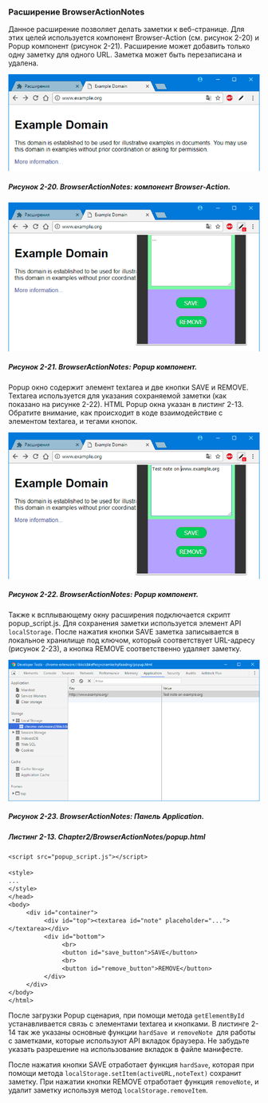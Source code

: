 ### Расширение BrowserActionNotes

Данное расширение позволяет делать заметки к веб-странице. Для этих целей используется компонент Browser-Action \(см. рисунок 2-20\) и Popup компонент \(рисунок 2-21\). Расширение может добавить только одну заметку для одного URL. Заметка может быть перезаписана и удалена.

![Рисунок 2-20. BrowserActionNotes: компонент Browser-Action](/assets/figure-2-20.png)

##### Рисунок 2-20. _BrowserActionNotes: компонент Browser-Action._

![Рисунок 2-21. BrowserActionNotes: Popup компонент](/assets/figure-2-21.png)

##### Рисунок 2-21. _BrowserActionNotes: Popup компонент._

Popup окно содержит элемент textarea и две кнопки SAVE и REMOVE. Textarea используется для указания сохраняемой заметки \(как показано на рисунке 2-22\). HTML Popup окна указан в листинг 2-13. Обратите внимание, как происходит в коде взаимодействие с элементом textarea, и тегами кнопок.

![Рисунок 2-22. BrowserActionNotes: Popup компонент](/assets/figure-2-22.png)

##### Рисунок 2-22. _BrowserActionNotes: Popup компонент._

Также к всплывающему окну расширения подключается скрипт popup\_script.js. Для сохранения заметки используется элемент API `localStorage`. После нажатия кнопки SAVE заметка записывается в локальное хранилище под ключом, который соответствует URL-адресу \(рисунок 2-23\), а кнопка REMOVE соответственно удаляет заметку.

![Рисунок 2-23. BrowserActionNotes: Панель Application](/assets/figure-2-23.png)

##### Рисунок 2-23. _BrowserActionNotes: Панель Application._

##### Листинг 2-13. _Chapter2/BrowserActionNotes/popup.html_

```
<script src="popup_script.js"></script>

<style>
...
</style>
</head>
<body>
     <div id="container">
          <div id="top"><textarea id="note" placeholder="..."></textarea></div>
          <div id="bottom">
               <br>
               <button id="save_button">SAVE</button>
               <br>
               <button id="remove_button">REMOVE</button>
          </div>
     </div>
</body>
</html>
```

После загрузки Popup сценария, при помощи метода `getElementById `устанавливается связь с элементами textarea и кнопками. В листинге 2-14 так же указаны основные функции `hardSave `и `removeNote `для работы с заметками, которые используют API вкладок браузера. Не забудьте указать разрешение на использование вкладок в файле манифесте.

После нажатия кнопки SAVE отработает функция `hardSave`, которая при помощи метода `localStorage.setItem(activeURL,noteText)` сохранит заметку. При нажатии кнопки REMOVE отработает функция `removeNote`, и удалит заметку используя метод `localStorage.removeItem`.



